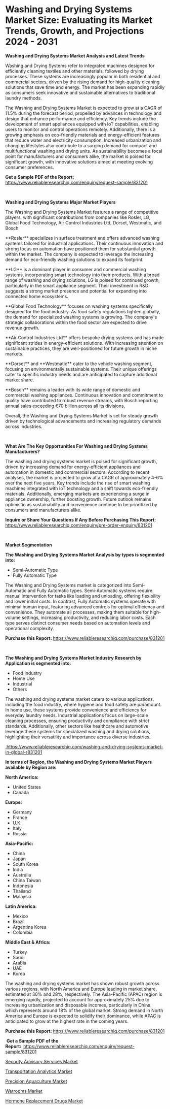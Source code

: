 <p><h1>Washing and Drying Systems Market Size: Evaluating its Market Trends, Growth, and Projections 2024 - 2031</h1></p><p><strong>Washing and Drying Systems Market Analysis and Latest Trends</strong></p>
<p><p>Washing and Drying Systems refer to integrated machines designed for efficiently cleaning textiles and other materials, followed by drying processes. These systems are increasingly popular in both residential and commercial sectors, driven by the rising demand for high-quality cleaning solutions that save time and energy. The market has been expanding rapidly as consumers seek innovative and sustainable alternatives to traditional laundry methods.</p><p>The Washing and Drying Systems Market is expected to grow at a CAGR of 11.5% during the forecast period, propelled by advances in technology and design that enhance performance and efficiency. Key trends include the development of smart appliances equipped with IoT capabilities, enabling users to monitor and control operations remotely. Additionally, there is a growing emphasis on eco-friendly materials and energy-efficient features that reduce water and electricity consumption. Increased urbanization and changing lifestyles also contribute to a surging demand for compact and multifunctional washing and drying units. As sustainability becomes a focal point for manufacturers and consumers alike, the market is poised for significant growth, with innovative solutions aimed at meeting evolving consumer preferences.</p></p>
<p><strong>Get a Sample PDF of the Report:&nbsp;</strong> <a href="https://www.reliableresearchiq.com/enquiry/request-sample/831201?utm_campaign=1159&utm_medium=2&utm_source=Github&utm_content=ia&utm_term=18122024&utm_id=washing-and-drying-systems">https://www.reliableresearchiq.com/enquiry/request-sample/831201</a></p>
<p>&nbsp;</p>
<p><strong>Washing and Drying Systems Major Market Players</strong></p>
<p><p>The Washing and Drying Systems Market features a range of competitive players, with significant contributions from companies like Rosler, LG, Global Food Technology, Air Control Industries Ltd, Dorset, Westmatic, and Bosch.</p><p>**Rosler** specializes in surface treatment and offers advanced washing systems tailored for industrial applications. Their continuous innovation and strong focus on automation have positioned them for substantial growth within the market. The company is expected to leverage the increasing demand for eco-friendly washing solutions to expand its footprint.</p><p>**LG** is a dominant player in consumer and commercial washing systems, incorporating smart technology into their products. With a broad range of washing and drying solutions, LG is poised for continued growth, particularly in the smart appliance segment. Their investment in R&D suggests a strong market presence and potential for expanding into connected home ecosystems.</p><p>**Global Food Technology** focuses on washing systems specifically designed for the food industry. As food safety regulations tighten globally, the demand for specialized washing systems is growing. The company's strategic collaborations within the food sector are expected to drive revenue growth.</p><p>**Air Control Industries Ltd** offers bespoke drying systems and has made significant strides in energy-efficient solutions. With increasing attention on sustainable practices, they are well-positioned for future growth in niche markets.</p><p>**Dorset** and **Westmatic** cater to the vehicle washing segment, focusing on environmentally sustainable systems. Their unique offerings cater to specific industry needs and are anticipated to capture additional market share.</p><p>**Bosch** remains a leader with its wide range of domestic and commercial washing appliances. Continuous innovation and commitment to quality have contributed to robust revenue streams, with Bosch reporting annual sales exceeding €70 billion across all its divisions.</p><p>Overall, the Washing and Drying Systems Market is set for steady growth driven by technological advancements and increasing regulatory demands across industries.</p></p>
<p>&nbsp;</p>
<p><strong>What Are The Key Opportunities For Washing and Drying Systems Manufacturers?</strong></p>
<p><p>The washing and drying systems market is poised for significant growth, driven by increasing demand for energy-efficient appliances and automation in domestic and commercial sectors. According to recent analyses, the market is projected to grow at a CAGR of approximately 4-6% over the next five years. Key trends include the rise of smart washing machines integrated with IoT technology and a shift towards eco-friendly materials. Additionally, emerging markets are experiencing a surge in appliance ownership, further boosting growth. Future outlook remains optimistic as sustainability and convenience continue to be prioritized by consumers and manufacturers alike.</p></p>
<p><strong>Inquire or Share Your Questions If Any Before Purchasing This Report:</strong> <a href="https://www.reliableresearchiq.com/enquiry/pre-order-enquiry/831201?utm_campaign=1159&utm_medium=2&utm_source=Github&utm_content=ia&utm_term=18122024&utm_id=washing-and-drying-systems">https://www.reliableresearchiq.com/enquiry/pre-order-enquiry/831201</a></p>
<p>&nbsp;</p>
<p><strong>Market Segmentation</strong></p>
<p><strong>The Washing and Drying Systems Market Analysis by types is segmented into:</strong></p>
<p><ul><li>Semi-Automatic Type</li><li>Fully Automatic Type</li></ul></p>
<p><p>The Washing and Drying Systems market is categorized into Semi-Automatic and Fully Automatic types. Semi-Automatic systems require manual intervention for tasks like loading and unloading, offering flexibility and lower initial costs. In contrast, Fully Automatic systems operate with minimal human input, featuring advanced controls for optimal efficiency and convenience. They automate all processes, making them suitable for high-volume settings, increasing productivity, and reducing labor costs. Each type serves distinct consumer needs based on automation levels and operational complexity.</p></p>
<p><strong>Purchase this Report:&nbsp;</strong><a href="https://www.reliableresearchiq.com/purchase/831201?utm_campaign=1159&utm_medium=2&utm_source=Github&utm_content=ia&utm_term=18122024&utm_id=washing-and-drying-systems">https://www.reliableresearchiq.com/purchase/831201</a></p>
<p>&nbsp;</p>
<p><strong>The Washing and Drying Systems Market Industry Research by Application is segmented into:</strong></p>
<p><ul><li>Food Industry</li><li>Home Use</li><li>Industrial</li><li>Others</li></ul></p>
<p><p>The washing and drying systems market caters to various applications, including the food industry, where hygiene and food safety are paramount. In home use, these systems provide convenience and efficiency for everyday laundry needs. Industrial applications focus on large-scale cleaning processes, ensuring productivity and compliance with strict standards. Additionally, other sectors like healthcare and automotive leverage these systems for specialized washing and drying solutions, highlighting their versatility and importance across diverse industries.</p></p>
<p><a href="https://www.reliableresearchiq.com/washing-and-drying-systems-market-in-global-r831201?utm_campaign=1159&utm_medium=2&utm_source=Github&utm_content=ia&utm_term=18122024&utm_id=washing-and-drying-systems">&nbsp;https://www.reliableresearchiq.com/washing-and-drying-systems-market-in-global-r831201</a></p>
<p><strong>In terms of Region, the Washing and Drying Systems Market Players available by Region are:</strong></p>
<p>
    <p> <strong> North America: </strong>
        <ul>
            <li>United States</li>
            <li>Canada</li>
        </ul>
        </p> 
    <p> <strong> Europe: </strong>
        <ul>
            <li>Germany</li>
            <li>France</li>
            <li>U.K.</li>
            <li>Italy</li>
            <li>Russia</li>
        </ul>
        </p> 
    <p> <strong> Asia-Pacific: </strong>
        <ul>
            <li>China</li>
            <li>Japan</li>
            <li>South Korea</li>
            <li>India</li>
            <li>Australia</li>
            <li>China Taiwan</li>
            <li>Indonesia</li>
            <li>Thailand</li>
            <li>Malaysia</li>
        </ul>
        </p> 
    <p> <strong> Latin America: </strong>
        <ul>
            <li>Mexico</li>
            <li>Brazil</li>
            <li>Argentina Korea</li>
            <li>Colombia</li>
        </ul>
        </p> 
    <p> <strong> Middle East & Africa: </strong>
        <ul>
            <li>Turkey</li>
            <li>Saudi</li>
            <li>Arabia</li>
            <li>UAE</li>
            <li>Korea</li>
        </ul>
    </p>
    </p>
<p><p>The washing and drying systems market has shown robust growth across various regions, with North America and Europe leading in market share, estimated at 30% and 28%, respectively. The Asia-Pacific (APAC) region is emerging rapidly, projected to account for approximately 25% due to increasing urbanization and disposable incomes, particularly in China, which represents around 18% of the global market. Strong demand in North America and Europe is expected to solidify their dominance, while APAC is anticipated to grow at the highest rate in the coming years.</p></p>
<p><strong>Purchase this Report: </strong><a href="https://www.reliableresearchiq.com/purchase/831201?utm_campaign=1159&utm_medium=2&utm_source=Github&utm_content=ia&utm_term=18122024&utm_id=washing-and-drying-systems">https://www.reliableresearchiq.com/purchase/831201</a></p>
<p>&nbsp;<strong>Get a Sample PDF of the Report:&nbsp;&nbsp;</strong><a href="https://www.reliableresearchiq.com/enquiry/request-sample/831201?utm_campaign=1159&utm_medium=2&utm_source=Github&utm_content=ia&utm_term=18122024&utm_id=washing-and-drying-systems">https://www.reliableresearchiq.com/enquiry/request-sample/831201</a></p>
<p><strong></strong></p>
<p><p><a href="https://www.linkedin.com/pulse/future-trends-competition-security-advisory-services-yq8he?utm_campaign=1159&utm_medium=2&utm_source=Github&utm_content=ia&utm_term=18122024&utm_id=washing-and-drying-systems">Security Advisory Services Market</a></p><p><a href="https://www.linkedin.com/pulse/transportation-analytics-market-expected-grow-impressive-dkpke?utm_campaign=1159&utm_medium=2&utm_source=Github&utm_content=ia&utm_term=18122024&utm_id=washing-and-drying-systems">Transportation Analytics Market</a></p><p><a href="https://www.linkedin.com/pulse/revenue-projections-growth-forecast-precision-aquaculture-w9mae?utm_campaign=1159&utm_medium=2&utm_source=Github&utm_content=ia&utm_term=18122024&utm_id=washing-and-drying-systems">Precision Aquaculture Market</a></p><p><a href="https://www.linkedin.com/pulse/foreign-market-opportunities-dynamics-analysis-wetrooms-report-9irue?utm_campaign=1159&utm_medium=2&utm_source=Github&utm_content=ia&utm_term=18122024&utm_id=washing-and-drying-systems">Wetrooms Market</a></p><p><a href="https://www.linkedin.com/pulse/hormone-replacement-drugs-market-insights-encompass-historical-3i0ae?utm_campaign=1159&utm_medium=2&utm_source=Github&utm_content=ia&utm_term=18122024&utm_id=washing-and-drying-systems">Hormone Replacement Drugs Market</a></p></p>